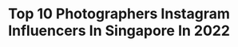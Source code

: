 ---
title: Top 10 Photographers Instagram Influencers In Singapore In 2022
description: >-
  Find top photographers Instagram influencers in Singapore in 2022. Most popular hashtags: #yourshotphotographer #voyaged #passionpassport.
platform: Instagram
hits: 19
text_top: Discover the top-rated Instagram accounts on inBeat.
text_bottom: Our search engine aggregates 19 Instagram influencers like this in Singapore for you to connect with.
profiles:
  - username: "minuminula"
    fullname: >-
      Minù
    bio: >-
      * fotografa 📸 I’m a girl *SG Staff photographer *based in Italy * @minu_second_account private 😂 @minuminula_backup
    location: "Singapore"
    followers: 100119
    engagement: 162
    commentsToLikes: 0.018938
    id: ck5hjfxcwgk2z0i11wts9mab0
    verified: false
    hashtags: "#minu, #ariahnablanco, #naiki, #sg"
  - username: "mein_krk"
    fullname: >-
      MEIN.
    bio: >-
      cosplayer & photographer 🇸🇬✈︎🌏 FB/twitter: mein_krk 写真も撮っています📸: @mein_pix
    location: "Singapore"
    followers: 14619
    engagement: 551
    commentsToLikes: 0.013265
    id: ck14h2ont88wb0i19oimaecp7
    verified: false
    hashtags: "#hypmic, #blueexorcistcosplay, #idolish7, #nurarihyonnomago"
  - username: "minhuahahaha"
    fullname: >-
      Zhang Minhua 张旻华
    bio: >-
      Photographer at @telescope.sg For work, email minhua@telescope.sg
    location: "Singapore"
    followers: 12000
    engagement: 561
    commentsToLikes: 0.021201
    id: ck55ljn281q2o0i11cw0ieb6u
    verified: false
    hashtags: "#jbyjkawaii, #clarinssg, #doubleserum"
  - username: "derrickw0ng"
    fullname: >-
      Derrick Wong
    bio: >-
      Wildlife Photographer From Singapore 🇸🇬 Mod👉@bird_brilliance / Mbr👉@nature_brilliance 👉@your_best_birds 👉@birds_illife 👉@elite_raptors
    location: "Singapore"
    followers: 11571
    engagement: 579
    commentsToLikes: 0.091468
    id: ck8tdpliu4aow0j78iqlr3cwa
    verified: false
    hashtags: "#nature, #birdfreaks, #bird, #nationalearth"
  - username: "johnquintero"
    fullname: >-
      John Quintero
    bio: >-
      🌍Multi award-winning travel photographer 🇬🇧Former BBC Photo Editor 📸Nikon 📷Getty Contributor ✈️Expeditions & Workshops
    location: "Singapore"
    followers: 5887
    engagement: 806
    commentsToLikes: 0.075538
    id: ck8ta15mlq2m00j78za1wb3vd
    verified: false
    hashtags: "#jordan, #people, #meditation, #natgeotravel"
  - username: "shavonne.wong"
    fullname: >-
      Shavonne Wong | Photographer
    bio: >-
      🇸🇬📸 Singapore based fashion and celebrity photographer 👩 Founder of @genv.agency AsNTM Cycle 5 & 6 Guest Photographer Forbes 30 under 30 Asia 2020
    location: "Singapore"
    followers: 21358
    engagement: 183
    commentsToLikes: 0.020223
    id: ck14ihwyofhg30i19gzusp79h
    verified: false
    hashtags: ""
  - username: "luxplush"
    fullname: >-
      Andrew
    bio: >-
      SG 🇸🇬 🔸Diver/Underwater photographer @luxterre 🔸Follow your curiosity⠀ ⠀ 🔸Nikon⠀x Mavic 2 Pro ⠀⠀⠀⠀ 🌱⠀⠀⠀⠀ 🔸DM or email for prints 🖨️
    location: "Singapore"
    followers: 14199
    engagement: 381
    commentsToLikes: 0.116318
    id: ck0w1eluwiyg60i195pkqe7tv
    verified: false
    hashtags: "#earthfever, #dof, #tlpicks, #shotsdelight"
  - username: "kevouthere"
    fullname: >-
      Kevin O.
    bio: >-
      Creative / Photographer — Singapore Business - kevin@kevouthere.com TikTok - @kevouthere
    location: "Singapore"
    followers: 77240
    engagement: 268
    commentsToLikes: 0.019084
    id: ck0u061ipsqet0i19x5s3sfmz
    verified: false
    hashtags: "#hellofrom"
  - username: "gayatriisingh"
    fullname: >-
      Gayatri Singh-Culinary Nirvana
    bio: >-
      #food | #recipes | #lifestyle •trained chef•recipe developer •photographer•thermomix chef & teacher #culinarynirvana DM for Collabs Tap👇🏼for recipes
    location: "Singapore"
    followers: 37286
    engagement: 103
    commentsToLikes: 0.226808
    id: ck5q80oyr3xfs0i11vvgn5phe
    verified: false
    hashtags: "#stylingmyseasons, #incredibleindia, #nothingisordinary, #food52community"
  - username: "arianteo"
    fullname: >-
      Arian Teo 🇸🇬
    bio: >-
      Business | Shoot: Arianteoxq@gmail.com Photographer | Filmmaker | Visual Artist Tiktok: Arianteo (500k+)
    location: "Singapore"
    followers: 21968
    engagement: 616
    commentsToLikes: 0.047142
    id: ck5cb6ykxeuxt0i11tvvxcn5f
    verified: false
    hashtags: "#adobepartner, #adobemax, #tiktoksg, #hearthedifference"
---
